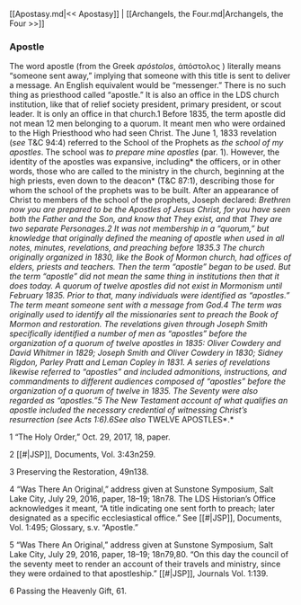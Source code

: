 [[Apostasy.md|<< Apostasy]]  |  [[Archangels, the Four.md|Archangels, the Four >>]]

### Apostle
The word apostle (from the Greek *apóstolos*, ἀπόστολος ) literally means “someone sent away,” implying that someone with this title is sent to deliver a message. An English equivalent would be “messenger.” There is no such thing as priesthood called “apostle.” It is also an office in the LDS church institution, like that of relief society president, primary president, or scout leader. It is only an office in that church.1 Before 1835, the term apostle did not mean 12 men belonging to a quorum. It meant men who were ordained to the High Priesthood who had seen Christ. The June 1, 1833 revelation (*see* T&C 94:4) referred to the School of the Prophets as *the school of my apostles*. The school was *to prepare mine apostles* (par. 1). However, the identity of the apostles was expansive, including* the officers, or in other words, those who are called to the ministry in the church, beginning at the high priests, even down to the deacon* (T&C 87:1), describing those for whom the school of the prophets was to be built. After an appearance of Christ to members of the school of the prophets, Joseph declared: *Brethren now you are prepared to be the Apostles of Jesus Christ, for you have seen both the Father and the Son, and know that They exist, and that They are two separate Personages.*2 It was not membership in a “quorum,” but knowledge that originally defined the meaning of apostle when used in all notes, minutes, revelations, and preaching before 1835.3 The church originally organized in 1830, like the Book of Mormon church, had offices of elders, priests and teachers. Then the term “apostle” began to be used. But the term “apostle” did not mean the same thing in institutions then that it does today. A quorum of twelve apostles did not exist in Mormonism until February 1835. Prior to that, many individuals were identified as “apostles.” The term meant someone sent with a message from God.4 The term was originally used to identify all the missionaries sent to preach the Book of Mormon and restoration. The revelations given through Joseph Smith specifically identified a number of men as “apostles” before the organization of a quorum of twelve apostles in 1835: Oliver Cowdery and David Whitmer in 1829; Joseph Smith and Oliver Cowdery in 1830; Sidney Rigdon, Parley Pratt and Leman Copley in 1831. A series of revelations likewise referred to “apostles” and included admonitions, instructions, and commandments to different audiences composed of “apostles” before the organization of a quorum of twelve in 1835. The Seventy were also regarded as “apostles.”5 The New Testament account of what qualifies an apostle included the necessary credential of witnessing Christ’s resurrection (*see* Acts 1:6).6*See also* TWELVE APOSTLES*.*



1 “The Holy Order,” Oct. 29, 2017, 18, paper.


2
[[#|JSP]], Documents, Vol. 3:43n259.


3 Preserving the Restoration, 49n138.


4 “Was There An Original,” address given at Sunstone Symposium, Salt Lake City, July 29, 2016, paper, 18–19; 18n78. The LDS Historian’s Office acknowledges it meant, “A title indicating one sent forth to preach; later designated as a specific ecclesiastical office.” See [[#|JSP]], Documents, Vol. 1:495; Glossary, s.v. “Apostle.”


5 “Was There An Original,” address given at Sunstone Symposium, Salt Lake City, July 29, 2016, paper, 18–19; 18n79,80. “On this day the council of the seventy meet to render an account of their travels and ministry, since they were ordained to that apostleship.” [[#|JSP]], Journals Vol. 1:139.


6 Passing the Heavenly Gift, 61.